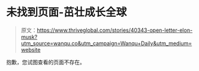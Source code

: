 # 未找到页面-茁壮成长全球

> 原文：<https://www.thriveglobal.com/stories/40343-open-letter-elon-musk?utm_source=wanqu.co&utm_campaign=Wanqu+Daily&utm_medium=website>

<main class="col-12" id="main-content" role="main">

抱歉，您试图查看的页面不存在。

</main>